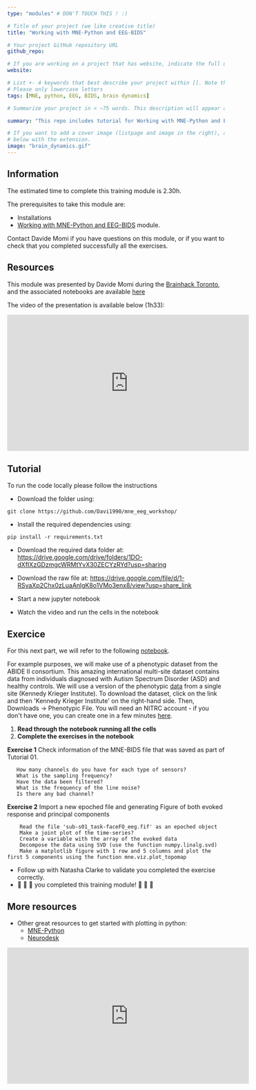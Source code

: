 ```yaml
---
type: "modules" # DON'T TOUCH THIS ! :)

# Title of your project (we like creative title)
title: "Working with MNE-Python and EEG-BIDS"

# Your project GitHub repository URL
github_repo:

# If you are working on a project that has website, indicate the full url including "https://" below or leave it empty.
website:

# List +- 4 keywords that best describe your project within []. Note that the project summary also involves a number of key words. Those are listed on top of the [github repository](https://github.com/PSY6983-2021/project_template), click `manage topics`.
# Please only lowercase letters
tags: [MNE, python, EEG, BIDS, brain dynamics]

# Summarize your project in < ~75 words. This description will appear at the top of your page and on the list page with other projects..

summary: "This repo includes tutorial for Working with MNE-Python and EEG-BIDS."

# If you want to add a cover image (listpage and image in the right), add it to your directory and indicate the name
# below with the extension.
image: "brain_dynamics.gif"
---
```

<!-- This is an html comment and this won't appear in the rendered page. You are now editing the "content" area, the core of your description. Everything that you can do in markdown is allowed below. We added a couple of comments to guide your through documenting your progress. -->

## Information

The estimated time to complete this training module is 2.30h.

The prerequisites to take this module are:
 * Installations
 * [Working with MNE-Python and EEG-BIDS](https://psy6983.brainhackmtl.org/modules/mne_python/) module.

Contact Davide Momi if you have questions on this module, or if you want to check that you completed successfully all the exercises.


## Resources
This module was presented by Davide Momi during the [Brainhack Toronto](https://brainhackto.github.io/global-toronto-12-2022/), and the associated notebooks are available [here](https://github.com/Davi1990/mne_eeg_workshop)

The video of the presentation is available below (1h33):
<iframe width="560" height="315" src="https://www.youtube.com/embed/du1XezR246w" title="YouTube video player" frameborder="0" allow="accelerometer; autoplay; clipboard-write; encrypted-media; gyroscope; picture-in-picture; web-share" allowfullscreen></iframe>

## Tutorial
To run the code locally please follow the instructions
 * Download the folder using:
```
git clone https://github.com/Davi1990/mne_eeg_workshop/
```

 * Install the required dependencies using:
```
pip install -r requirements.txt
```

 * Download the required data folder at: https://drive.google.com/drive/folders/1DO-dXfIXzGDzmgcWRMtYvX30ZECYzRYd?usp=sharing

 * Download the raw file at: https://drive.google.com/file/d/1-RSyaXp2Chx0zLuaAnlgK8o1VMo3enx8/view?usp=share_link

 * Start a new jupyter notebook
 * Watch the video and  run the cells in the notebook

## Exercice

For this next part, we will refer to the following [notebook](https://github.com/brainhackorg/school/blob/master/content/en/modules/python_visualization/python_visualization_intro_rmv_answ.ipynb).

For example purposes, we will make use of a phenotypic dataset from the ABIDE II consortium. This amazing international multi-site dataset contains data from individuals diagnosed with Autism Spectrum Disorder (ASD) and healthy controls. We will use a version of the phenotypic  [data](http://fcon_1000.projects.nitrc.org/indi/abide/abide_II.html) from a single site (Kennedy Krieger Institute). To download the dataset, click on the link and then 'Kennedy Krieger Institute' on the right-hand side. Then, Downloads -> Phenotypic File. You will need an NITRC account - if you don't have one, you can create one in a few minutes [here](https://www.nitrc.org/account/register.php).

1. **Read through the notebook running all the cells**
2. **Complete the exercises in the notebook**

**Exercise 1** Check information of the MNE-BIDS file that was saved as part of Tutorial 01.

       How many channels do you have for each type of sensors?
       What is the sampling frequency?
       Have the data been filtered?
       What is the frequency of the line noise?
       Is there any bad channel?

**Exercise 2** Import a new epoched file and generating Figure of both evoked response and principal components

        Read the file 'sub-s01_task-faceFO_eeg.fif' as an epoched object
        Make a joint plot of the time-series?
        Create a variable with the array of the evoked data
        Decompose the data using SVD (use the function numpy.linalg.svd)
        Make a matplotlib figure with 1 row and 5 columns and plot the first 5 components using the function mne.viz.plot_topomap


 * Follow up with Natasha Clarke to validate you completed the exercise correctly.
 * :tada: :tada: :tada: you completed this training module! :tada: :tada: :tada:


 ## More resources

 - Other great resources to get started with plotting in python:
    -  [MNE-Python](https://mne.tools/stable/auto_tutorials/index.html)
    -  [Neurodesk](https://www.neurodesk.org/tutorials/electrophysiology/eeg_mne-python/)

 <iframe width="560" height="315" src="https://www.youtube.com/embed/MYcCRhEb5Ic" title="YouTube video player" frameborder="0" allow="accelerometer; autoplay; clipboard-write; encrypted-media; gyroscope; picture-in-picture; web-share" allowfullscreen></iframe>
